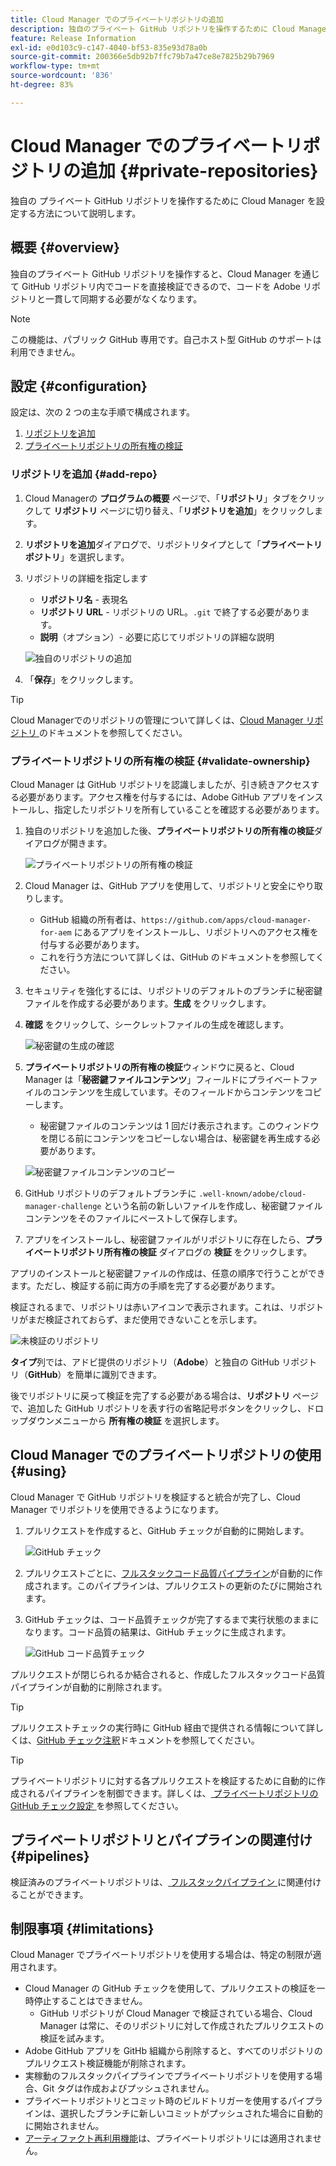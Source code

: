 ```yaml
---
title: Cloud Manager でのプライベートリポジトリの追加
description: 独自のプライベート GitHub リポジトリを操作するために Cloud Manager を設定する方法について説明します。
feature: Release Information
exl-id: e0d103c9-c147-4040-bf53-835e93d78a0b
source-git-commit: 200366e5db92b7ffc79b7a47ce8e7825b29b7969
workflow-type: tm+mt
source-wordcount: '836'
ht-degree: 83%

---
```



# Cloud Manager でのプライベートリポジトリの追加 {#private-repositories}

独自の プライベート GitHub リポジトリを操作するために Cloud Manager を設定する方法について説明します。

## 概要 {#overview}

独自のプライベート GitHub リポジトリを操作すると、Cloud Manager を通じて GitHub リポジトリ内でコードを直接検証できるので、コードを Adobe リポジトリと一貫して同期する必要がなくなります。

>[!NOTE]
>
>この機能は、パブリック GitHub 専用です。自己ホスト型 GitHub のサポートは利用できません。

## 設定 {#configuration}

設定は、次の 2 つの主な手順で構成されます。

1. [リポジトリを追加](#add-repo)
1. [プライベートリポジトリの所有権の検証](#validate-ownership)

### リポジトリを追加 {#add-repo}

1. Cloud Managerの **プログラムの概要** ページで、「**リポジトリ**」タブをクリックして **リポジトリ** ページに切り替え、「**リポジトリを追加**」をクリックします。

1. **リポジトリを追加**&#x200B;ダイアログで、リポジトリタイプとして「**プライベートリポジトリ**」を選択します。

1. リポジトリの詳細を指定します

   * **リポジトリ名** - 表現名
   * **リポジトリ URL** - リポジトリの URL。`.git` で終了する必要があります。
   * **説明**（オプション）- 必要に応じてリポジトリの詳細な説明

   ![独自のリポジトリの追加](/help/assets/repositories/add-own-github.png)

1. 「**保存**」をクリックします。

>[!TIP]
>
>Cloud Managerでのリポジトリの管理について詳しくは、[Cloud Manager リポジトリ ](/help/managing-code/managing-repositories.md) のドキュメントを参照してください。

### プライベートリポジトリの所有権の検証 {#validate-ownership}

Cloud Manager は GitHub リポジトリを認識しましたが、引き続きアクセスする必要があります。アクセス権を付与するには、Adobe GitHub アプリをインストールし、指定したリポジトリを所有していることを確認する必要があります。

1. 独自のリポジトリを追加した後、**プライベートリポジトリの所有権の検証**&#x200B;ダイアログが開きます。

   ![プライベートリポジトリの所有権の検証](/help/assets/repositories/private-repo-validate.png)

1. Cloud Manager は、GitHub アプリを使用して、リポジトリと安全にやり取りします。
   * GitHub 組織の所有者は、`https://github.com/apps/cloud-manager-for-aem` にあるアプリをインストールし、リポジトリへのアクセス権を付与する必要があります。
   * これを行う方法について詳しくは、GitHub のドキュメントを参照してください。

1. セキュリティを強化するには、リポジトリのデフォルトのブランチに秘密鍵ファイルを作成する必要があります。**生成** をクリックします。

1. **確認** をクリックして、シークレットファイルの生成を確認します。

   ![秘密鍵の生成の確認](/help/assets/repositories/confirm-generation.png)

1. **プライベートリポジトリの所有権の検証**&#x200B;ウィンドウに戻ると、Cloud Manager は「**秘密鍵ファイルコンテンツ**」フィールドにプライベートファイルのコンテンツを生成しています。そのフィールドからコンテンツをコピーします。

   * 秘密鍵ファイルのコンテンツは 1 回だけ表示されます。このウィンドウを閉じる前にコンテンツをコピーしない場合は、秘密鍵を再生成する必要があります。

   ![秘密鍵ファイルコンテンツのコピー](/help/assets/repositories/new-secret.png)

1. GitHub リポジトリのデフォルトブランチに `.well-known/adobe/cloud-manager-challenge` という名前の新しいファイルを作成し、秘密鍵ファイルコンテンツをそのファイルにペーストして保存します。

1. アプリをインストールし、秘密鍵ファイルがリポジトリに存在したら、**プライベートリポジトリ所有権の検証** ダイアログの **検証** をクリックします。

アプリのインストールと秘密鍵ファイルの作成は、任意の順序で行うことができます。ただし、検証する前に両方の手順を完了する必要があります。

検証されるまで、リポジトリは赤いアイコンで表示されます。これは、リポジトリがまだ検証されておらず、まだ使用できないことを示します。

![未検証のリポジトリ](/help/assets/repositories/unvalidated-repo.png)

**タイプ**&#x200B;列では、アドビ提供のリポジトリ（**Adobe**）と独自の GitHub リポジトリ（**GitHub**）を簡単に識別できます。

後でリポジトリに戻って検証を完了する必要がある場合は、**リポジトリ** ページで、追加した GitHub リポジトリを表す行の省略記号ボタンをクリックし、ドロップダウンメニューから **所有権の検証** を選択します。

## Cloud Manager でのプライベートリポジトリの使用 {#using}

Cloud Manager で GitHub リポジトリを検証すると統合が完了し、Cloud Manager でリポジトリを使用できるようになります。

1. プルリクエストを作成すると、GitHub チェックが自動的に開始します。

   ![GitHub チェック](/help/assets/repositories/github-checks.png)

1. プルリクエストごとに、[フルスタックコード品質パイプライン](/help/using/managing-pipelines.md)が自動的に作成されます。このパイプラインは、プルリクエストの更新のたびに開始されます。

1. GitHub チェックは、コード品質チェックが完了するまで実行状態のままになります。コード品質の結果は、GitHub チェックに生成されます。

   ![GitHub コード品質チェック](/help/assets/repositories/github-code-quality.png)

プルリクエストが閉じられるか結合されると、作成したフルスタックコード品質パイプラインが自動的に削除されます。

>[!TIP]
>
>プルリクエストチェックの実行時に GitHub 経由で提供される情報について詳しくは、[GitHub チェック注釈](github-annotations.md)ドキュメントを参照してください。

>[!TIP]
>
>プライベートリポジトリに対する各プルリクエストを検証するために自動的に作成されるパイプラインを制御できます。詳しくは、[ プライベートリポジトリの GitHub チェック設定 ](github-check-config.md) を参照してください。

## プライベートリポジトリとパイプラインの関連付け {#pipelines}

検証済みのプライベートリポジトリは、[ フルスタックパイプライン ](/help/overview/ci-cd-pipelines.md) に関連付けることができます。

## 制限事項 {#limitations}

Cloud Manager でプライベートリポジトリを使用する場合は、特定の制限が適用されます。

* Cloud Manager の GitHub チェックを使用して、プルリクエストの検証を一時停止することはできません。
   * GitHub リポジトリが Cloud Manager で検証されている場合、Cloud Manager は常に、そのリポジトリに対して作成されたプルリクエストの検証を試みます。
* Adobe GitHub アプリを GitHb 組織から削除すると、すべてのリポジトリのプルリクエスト検証機能が削除されます。
* 実稼動のフルスタックパイプラインでプライベートリポジトリを使用する場合、Git タグは作成およびプッシュされません。
* プライベートリポジトリとコミット時のビルドトリガーを使用するパイプラインは、選択したブランチに新しいコミットがプッシュされた場合に自動的に開始されません。
* [アーティファクト再利用機能](/help/getting-started/project-setup.md#build-artifact-reuse)は、プライベートリポジトリには適用されません。
